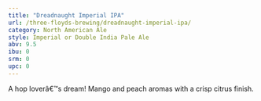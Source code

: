 ```yaml
---
title: "Dreadnaught Imperial IPA"
url: /three-floyds-brewing/dreadnaught-imperial-ipa/
category: North American Ale
style: Imperial or Double India Pale Ale
abv: 9.5
ibu: 0
srm: 0
upc: 0
---
```

A hop loverâ€™s dream! Mango and peach aromas with a crisp citrus finish.
